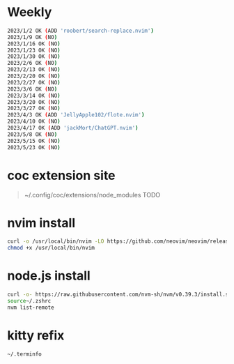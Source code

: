 # Weekly

```sh
2023/1/2 OK (ADD 'roobert/search-replace.nvim')
2023/1/9 OK (NO)
2023/1/16 OK (NO)
2023/1/23 OK (NO)
2023/1/30 OK (NO)
2023/2/6 OK (NO)
2023/2/13 OK (NO)
2023/2/20 OK (NO)
2023/2/27 OK (NO)
2023/3/6 OK (NO)
2023/3/14 OK (NO)
2023/3/20 OK (NO)
2023/3/27 OK (NO)
2023/4/3 OK (ADD 'JellyApple102/flote.nvim')
2023/4/10 OK (NO)
2023/4/17 OK (ADD 'jackMort/ChatGPT.nvim')
2023/5/8 OK (NO)
2023/5/15 OK (NO)
2023/5/23 OK (NO)
```

# coc extension site

> ~/.config/coc/extensions/node_modules
> TODO

# nvim install

```sh
curl -o /usr/local/bin/nvim -LO https://github.com/neovim/neovim/releases/download/stable/nvim.appimage
chmod +x /usr/local/bin/nvim
```

# node.js install

```sh
curl -o- https://raw.githubusercontent.com/nvm-sh/nvm/v0.39.3/install.sh | bash
source~/.zshrc
nvm list-remote
```

# kitty refix

```sh
~/.terminfo
```
